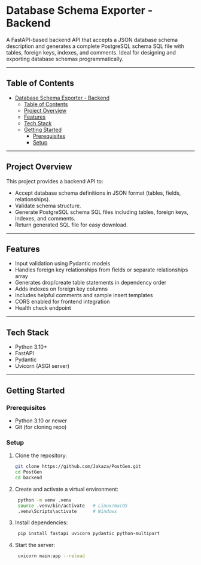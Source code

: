 # Database Schema Exporter - Backend

A FastAPI-based backend API that accepts a JSON database schema description and generates a complete PostgreSQL schema SQL file with tables, foreign keys, indexes, and comments. Ideal for designing and exporting database schemas programmatically.

---

## Table of Contents

- [Database Schema Exporter - Backend](#database-schema-exporter---backend)
  - [Table of Contents](#table-of-contents)
  - [Project Overview](#project-overview)
  - [Features](#features)
  - [Tech Stack](#tech-stack)
  - [Getting Started](#getting-started)
    - [Prerequisites](#prerequisites)
    - [Setup](#setup)

---

## Project Overview

This project provides a backend API to:

- Accept database schema definitions in JSON format (tables, fields, relationships).
- Validate schema structure.
- Generate PostgreSQL schema SQL files including tables, foreign keys, indexes, and comments.
- Return generated SQL file for easy download.

---

## Features

- Input validation using Pydantic models  
- Handles foreign key relationships from fields or separate relationships array  
- Generates drop/create table statements in dependency order  
- Adds indexes on foreign key columns  
- Includes helpful comments and sample insert templates  
- CORS enabled for frontend integration  
- Health check endpoint  

---

## Tech Stack

- Python 3.10+  
- FastAPI  
- Pydantic  
- Uvicorn (ASGI server)  

---

## Getting Started

### Prerequisites

- Python 3.10 or newer  
- Git (for cloning repo)  

### Setup

1. Clone the repository:
   ```bash
   git clone https://github.com/Jakaza/PostGen.git
   cd PostGen
   cd backend
    ```

2. Create and activate a virtual environment:
   ``` bash
    python -m venv .venv
    source .venv/bin/activate   # Linux/macOS
    .venv\Scripts\activate      # Windows
    ```

3. Install dependencies:
   ``` bash
    pip install fastapi uvicorn pydantic python-multipart
    ```

4. Start the server:
   ``` bash
    uvicorn main:app --reload
   ```